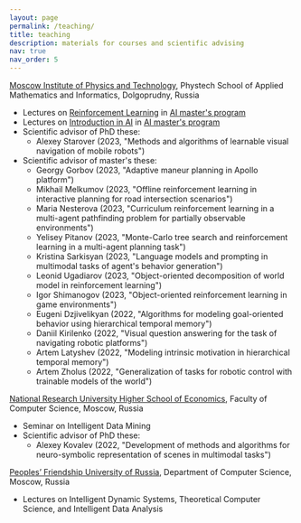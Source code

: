```yaml
---
layout: page
permalink: /teaching/
title: teaching
description: materials for courses and scientific advising
nav: true
nav_order: 5
---
```


<a href='https://mipt.ru/english/'>Moscow Institute of Physics and Technology</a>, Phystech School of Applied Mathematics and Informatics, Dolgoprudny, Russia
* Lectures on <a href='http://rairi.ru/wiki/index.php/Машинное_обучение_с_подкреплением'>Reinforcement Learning</a> in <a href='http://rairi.ru/wiki/index.php/Магистерская_программа_МТИИ'>AI master's program</a>
* Lectures on <a href='http://rairi.ru/wiki/index.php/Введение_в_методы_искусственного_интеллекта'>Introduction in AI</a> in <a href='http://rairi.ru/wiki/index.php/Магистерская_программа_МТИИ'>AI master's program</a>
* Scientific advisor of PhD these:
  - Alexey Starover (2023, "Methods and algorithms of learnable visual navigation of mobile robots")
* Scientific advisor of master's these:
  - Georgy Gorbov (2023, "Adaptive maneur planning in Apollo platform")
  - Mikhail Melkumov (2023, "Offline reinforcement learning in interactive planning for road intersection scenarios")
  - Maria Nesterova (2023, "Curriculum reinforcement learning in a multi-agent pathfinding problem for partially observable environments")
  - Yelisey Pitanov (2023, "Monte-Carlo tree search and reinforcement learning in a multi-agent planning task")
  - Kristina Sarkisyan (2023, "Language models and prompting in multimodal tasks of agent's behavior generation")
  - Leonid Ugadiarov (2023, "Object-oriented decomposition of world model in reinforcement learning")
  - Igor Shimanogov (2023, "Object-oriented reinforcement learning in game environments")
  - Eugeni Dzjivelikyan (2022, "Algorithms for modeling goal-oriented behavior using hierarchical temporal memory")
  - Daniil Kirilenko (2022, "Visual question answering for the task of navigating robotic platforms")
  - Artem Latyshev (2022, "Modeling intrinsic motivation in hierarchical temporal memory")
  - Artem Zholus (2022, "Generalization of tasks for robotic control with trainable models of the world")

<a href='https://www.hse.ru/en/'>National Research University Higher School of Economics</a>, Faculty of Computer Science, Moscow, Russia
* Seminar on Intelligent Data Mining
* Scientific advisor of PhD these:
  - Alexey Kovalev (2022, "Development of methods and algorithms for neuro-symbolic representation of scenes in multimodal tasks")

<a href='https://eng.rudn.ru/?ysclid=lltio4bjo1767975563'>Peoples’ Friendship University of Russia</a>, Department of Computer Science, Moscow, Russia
* Lectures on Intelligent Dynamic Systems, Theoretical Computer Science, and Intelligent Data Analysis
